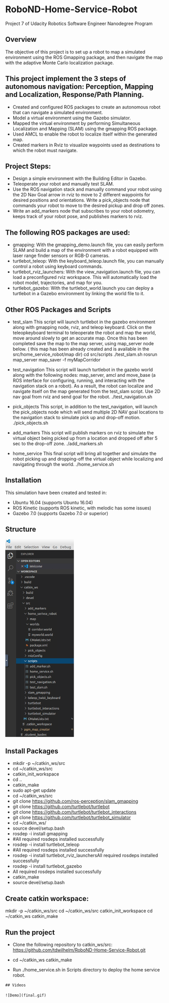 # RoboND-Home-Service-Robot
Project 7 of Udacity Robotics Software Engineer Nanodegree Program

## Overview 
The objective of this project is to set up a robot to map a simulated environment using the ROS Gmapping package, and then navigate the map with the adaptive Monte Carlo localization package. 

## This project implement the 3 steps of autonomous navigation: Perception, Mapping and Localization, Response/Path Planning.
* Created and configured ROS packages to create an autonomous robot that can navigate a simulated environment.
* Model a virtual environment using the Gazebo simulator.
* Mapped the virtual environment by performing Simultaneous Localization and Mapping (SLAM) using the gmapping ROS package.
* Used AMCL to enable the robot to localize itself within the generated map.
* Created markers in Rviz to visualize waypoints used as destinations to which the robot must navigate.

## Project Steps:
* Design a simple environment with the Building Editor in Gazebo.
* Teleoperate your robot and manually test SLAM.
* Use the ROS navigation stack and manually command your robot using the 2D Nav Goal arrow in rviz to move to 2 different waypoints for desired positions and orientations. Write a pick_objects node that commands your robot to move to the desired pickup and drop off zones.
* Write an add_markers node that subscribes to your robot odometry, keeps track of your robot pose, and publishes markers to rviz.

## The following ROS packages are used:
* gmapping: With the gmapping_demo.launch file, you can easily perform SLAM and build a map of the environment with a robot equipped with laser range finder sensors or RGB-D cameras.
* turtlebot_teleop: With the keyboard_teleop.launch file, you can manually control a robot using keyboard commands.
* turtlebot_rviz_launchers: With the view_navigation.launch file, you can load a preconfigured rviz workspace. This will automatically load the robot model, trajectories, and map for you.
* turtlebot_gazebo: With the turtlebot_world.launch you can deploy a turtlebot in a Gazebo environment by linking the world file to it.

## Other ROS Packages and Scripts
* test_slam
This script will launch turtlebot in the gazebo environment along with gmapping node, rviz, and teleop keyboard. 
Click on the teleopkeyboard terminal to teleoperate the robot and map the world, move around slowly to get an accurate map. Once this has been completed save the map to the map server, using map_server node below. ( this map has been already created and is available in the src/home_service_robot/map dir)
cd src/scripts
./test_slam.sh
rosrun map_server map_saver -f myMapCorridor

* test_navigation
This script will launch turtlebot in the gazebo world along with the following nodes: map_server, amcl and move_base (a ROS interface for configuring, running, and interacting with the navigation stack on a robot).
As a result, the robot can localize and navigate itself on the map generated from the test_slam script. Use 2D nav goal from rviz and send goal for the robot.
./test_navigation.sh

* pick_objects
This script, in addition to the test_navigation, will launch the pick_objects node which will send multiple 2D NAV goal locations to the navigation stack to simulate pick up and drop-off motion.
./pick_objects.sh

* add_markers
This script will publish markers on rviz to simulate the virtual object being picked up from a location and dropped off after 5 sec to the drop-off zone.
./add_markers.sh

* home_service
This final script will bring all together and simulate the robot picking up and dropping-off the virtual object while localizing and navigating through the world.
./home_service.sh

## Installation
This simulation have been created and tested in:

* Ubuntu 16.04 (supports Ubuntu 16.04)
* ROS Kinetic (supports ROS kinetic, with melodic has some issues)
* Gazebo 7.0 (supports Gazebo 7.0 or superior)

## Structure  
 
![Demo](catkin.png) 

## Install Packages
* mkdir -p ~/catkin_ws/src
* cd ~/catkin_ws/src
* catkin_init_workspace
* cd ..
* catkin_make
* sudo apt-get update
* cd ~/catkin_ws/src
* git clone https://github.com/ros-perception/slam_gmapping
* git clone https://github.com/turtlebot/turtlebot
* git clone https://github.com/turtlebot/turtlebot_interactions
* git clone https://github.com/turtlebot/turtlebot_simulator
* cd ~/catkin_ws/
* source devel/setup.bash
* rosdep -i install gmapping
* #All required rosdeps installed successfully
* rosdep -i install turtlebot_teleop
* #All required rosdeps installed successfully
* rosdep -i install turtlebot_rviz_launchersAll required rosdeps installed successfully
* rosdep -i install turtlebot_gazebo
* All required rosdeps installed successfully
* catkin_make
* source devel/setup.bash

## Create catkin workspace:
mkdir -p ~/catkin_ws/src
cd ~/catkin_ws/src
catkin_init_workspace
cd ~/catkin_ws catkin_make

## Run the project
* Clone the following repository to catkin_ws/src:
https://github.com/tdwilhelm/RoboND-Home-Service-Robot.git

* cd ~/catkin_ws catkin_make

* Run ./home_service.sh in Scripts directory to deploy the home service robot.
```  
## Videos  
 
![Demo](final.gif)